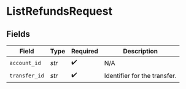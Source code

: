 # ListRefundsRequest


## Fields

| Field                        | Type                         | Required                     | Description                  |
| ---------------------------- | ---------------------------- | ---------------------------- | ---------------------------- |
| `account_id`                 | *str*                        | :heavy_check_mark:           | N/A                          |
| `transfer_id`                | *str*                        | :heavy_check_mark:           | Identifier for the transfer. |